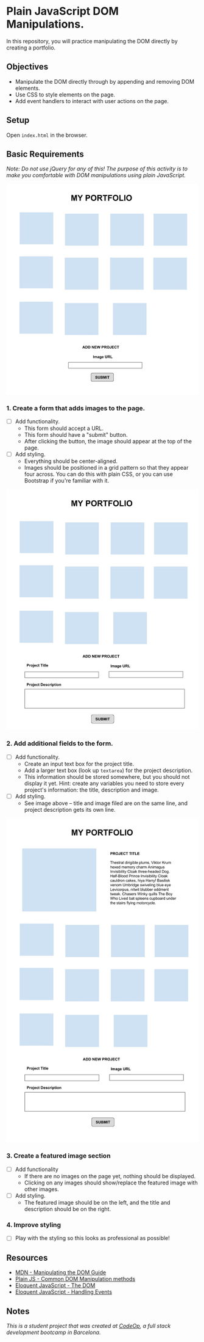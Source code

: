 # Plain JavaScript DOM Manipulations.

In this repository, you will practice manipulating the DOM directly by creating a portfolio.

## Objectives

- Manipulate the DOM directly through by appending and removing DOM elements.
- Use CSS to style elements on the page.
- Add event handlers to interact with user actions on the page.

## Setup

Open `index.html` in the browser.

## Basic Requirements

_Note: Do not use jQuery for any of this! The purpose of this activity is to make you comfortable with DOM manipulations using plain JavaScript._

![Part 1 Preview](support/step1.jpg)

### 1. Create a form that adds images to the page.

- [ ] Add functionality.
  - This form should accept a URL.
  - This form should have a "submit" button.
  - After clicking the button, the image should appear at the top of the page.
- [ ] Add styling.
  - Everything should be center-aligned.
  - Images should be positioned in a grid pattern so that they appear four across. You can do this with plain CSS, or you can use Bootstrap if you're familiar with it.

![Part 2 Preview](support/step2.jpg)

### 2. Add additional fields to the form.

- [ ] Add functionality.
  - Create an input text box for the project title.
  - Add a larger text box (look up `textarea`) for the project description.
  - This information should be stored somewhere, but you should not display it yet. Hint: create any variables you need to store every project's information: the title, description and image.
- [ ] Add styling.
  - See image above – title and image filed are on the same line, and project description gets its own line.

![Part 3 Preview](support/step3.jpg)

### 3. Create a featured image section

- [ ] Add functionality
  - If there are no images on the page yet, nothing should be displayed.
  - Clicking on any images should show/replace the featured image with other images.
- [ ] Add styling.
  - The featured image should be on the left, and the title and description should be on the right.

### 4. Improve styling

- [ ] Play with the styling so this looks as professional as possible!

## Resources

- [MDN - Manipulating the DOM Guide](https://developer.mozilla.org/en-US/docs/Learn/JavaScript/Client-side_web_APIs/Manipulating_documents)
- [Plain JS - Common DOM Manipulation methods](https://plainjs.com/javascript/manipulation/)
- [Eloquent JavaScript - The DOM](https://eloquentjavascript.net/14_dom.html)
- [Eloquent JavaScript - Handling Events](https://eloquentjavascript.net/15_event.html)

## Notes

_This is a student project that was created at [CodeOp](http://CodeOp.tech), a full stack development bootcamp in Barcelona._
